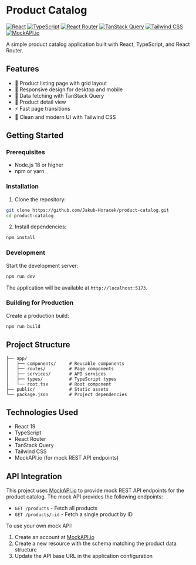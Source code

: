 # Product Catalog

[![React](https://img.shields.io/badge/react-19-blue.svg)](https://reactjs.org/)
[![TypeScript](https://img.shields.io/badge/typescript-5.0-blue.svg)](https://www.typescriptlang.org/)
[![React Router](https://img.shields.io/badge/react_router-6-blue.svg)](https://reactrouter.com/)
[![TanStack Query](https://img.shields.io/badge/tanstack_query-5.0-blue.svg)](https://tanstack.com/query)
[![Tailwind CSS](https://img.shields.io/badge/tailwind_css-3.0-blue.svg)](https://tailwindcss.com/)
[![MockAPI.io](https://img.shields.io/badge/mockapi-blue.svg)](https://mockapi.io)

A simple product catalog application built with React, TypeScript, and React Router.

## Features

- 🚀 Product listing page with grid layout
- 📱 Responsive design for desktop and mobile
- 🔄 Data fetching with TanStack Query
- 🎯 Product detail view
- ⚡️ Fast page transitions
- 🎨 Clean and modern UI with Tailwind CSS

## Getting Started

### Prerequisites

- Node.js 18 or higher
- npm or yarn

### Installation

1. Clone the repository:

```bash
git clone https://github.com/Jakub-Horacek/product-catalog.git
cd product-catalog
```

2. Install dependencies:

```bash
npm install
```

### Development

Start the development server:

```bash
npm run dev
```

The application will be available at `http://localhost:5173`.

### Building for Production

Create a production build:

```bash
npm run build
```

## Project Structure

```
├── app/
│   ├── components/     # Reusable components
│   ├── routes/         # Page components
│   ├── services/       # API services
│   ├── types/          # TypeScript types
│   └── root.tsx        # Root component
├── public/             # Static assets
└── package.json        # Project dependencies
```

## Technologies Used

- React 19
- TypeScript
- React Router
- TanStack Query
- Tailwind CSS
- MockAPI.io (for mock REST API endpoints)

## API Integration

This project uses [MockAPI.io](https://mockapi.io) to provide mock REST API endpoints for the product catalog. The mock API provides the following endpoints:

- `GET /products` - Fetch all products
- `GET /products/:id` - Fetch a single product by ID

To use your own mock API:

1. Create an account at [MockAPI.io](https://mockapi.io)
2. Create a new resource with the schema matching the product data structure
3. Update the API base URL in the application configuration
